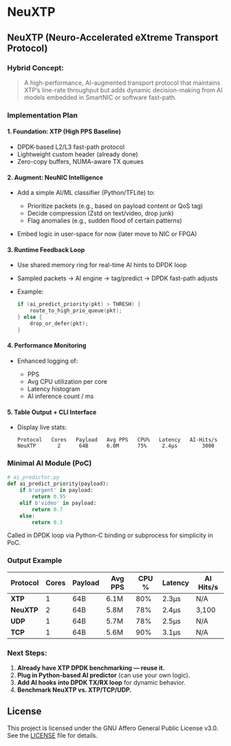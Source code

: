 # NeuXTP
##  **NeuXTP** (Neuro-Accelerated eXtreme Transport Protocol)

###  Hybrid Concept:

> A high-performance, AI-augmented transport protocol that maintains XTP’s line-rate throughput but adds dynamic decision-making from AI models embedded in SmartNIC or software fast-path.

###  **Implementation Plan**

#### 1. **Foundation: XTP (High PPS Baseline)**

* DPDK-based L2/L3 fast-path protocol
* Lightweight custom header (already done)
* Zero-copy buffers, NUMA-aware TX queues

#### 2. **Augment: NeuNIC Intelligence**

* Add a simple AI/ML classifier (Python/TFLite) to:

  * Prioritize packets (e.g., based on payload content or QoS tag)
  * Decide compression (Zstd on text/video, drop junk)
  * Flag anomalies (e.g., sudden flood of certain patterns)
* Embed logic in user-space for now (later move to NIC or FPGA)

#### 3. **Runtime Feedback Loop**

* Use shared memory ring for real-time AI hints to DPDK loop
* Sampled packets → AI engine → tag/predict → DPDK fast-path adjusts
* Example:

  ```c
  if (ai_predict_priority(pkt) > THRESH) {
      route_to_high_prio_queue(pkt);
  } else {
      drop_or_defer(pkt);
  }
  ```

#### 4. **Performance Monitoring**

* Enhanced logging of:

  * PPS
  * Avg CPU utilization per core
  * Latency histogram
  * AI inference count / ms

#### 5. **Table Output + CLI Interface**

* Display live stats:

  ```
  Protocol   Cores   Payload   Avg PPS   CPU%   Latency   AI-Hits/s
  NeuXTP       2      64B      6.0M      75%     2.4µs        3000
  ```

### Minimal AI Module (PoC)

```python
# ai_predictor.py
def ai_predict_priority(payload):
    if b'urgent' in payload:
        return 0.95
    elif b'video' in payload:
        return 0.7
    else:
        return 0.3
```

Called in DPDK loop via Python-C binding or subprocess for simplicity in PoC.

###  Output Example

| Protocol   | Cores | Payload | Avg PPS | CPU % | Latency | AI Hits/s |
| ---------- | ----- | ------- | ------- | ----- | ------- | --------- |
| **XTP**    | 1     | 64B     | 6.1M    | 80%   | 2.3µs   | N/A       |
| **NeuXTP** | 2     | 64B     | 5.8M    | 78%   | 2.4µs   | 3,100     |
| **UDP**    | 1     | 64B     | 5.7M    | 78%   | 2.5µs   | N/A       |
| **TCP**    | 1     | 64B     | 5.6M    | 90%   | 3.1µs   | N/A       |

### Next Steps:

1.  **Already have XTP DPDK benchmarking — reuse it.**
2.  **Plug in Python-based AI predictor** (can use your own logic).
3.  **Add AI hooks into DPDK TX/RX loop** for dynamic behavior.
4.  **Benchmark NeuXTP vs. XTP/TCP/UDP.**



## License

This project is licensed under the GNU Affero General Public License v3.0.  
See the [LICENSE](./LICENSE) file for details.

